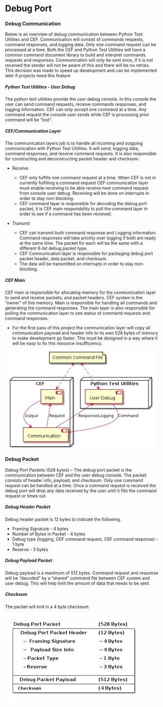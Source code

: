 # Debug Port

### Debug Communication

Below is an overview of debug communication between Python Test Utilities and CEF.  Communication will consist of commands requests, command responses, and logging data.  Only one command request can be processed at a time.  Both the CEF and Python Test Utilities will have a common command document library to build and interpret commands requests and responses.  Communication will only be sent once, if it is not received the sender will not be aware of this and there will be no retries.  This decision was made to speed up development and can be implemented later if projects need this feature

##### Python Test Utilities - User Debug

The python test utilities provide the user debug console.  In this console the user can send command requests, receive commands responses, and logging information.  CEF can only accept one command at a time.  Any command request the console user sends while CEF is processing prior command will be “lost”.

##### CEF/Communication Layer

The communication layers job is to handle all incoming and outgoing communication with Python Test Utilities.  It will send, logging data, command responses, and receive command requests.  It is also responsible for constructing and deconstructing packet header and checksum.

* Receive

  * CEF only fulfills one command request at a time.  When CEF is not in currently fulfilling a command request CEF communication layer must enable receiving to be able receive next command request from console user debug.  Receiving will be done on interrupts in order to stay non-blocking.
  * CEF command layer is responsible for decoding the debug port packet, it is CEF main responsbility to poll the command layer in order to see if a command has been recieved.
* Transmit

  * CEF can transmit both command response and Logging information.  Command responses will take priority over logging if both are ready at the same time.  The packet for each will be the same with a different 8-bit debug packet type.
  * CEF Communication layer is responsible for packaging debug port packet header, data packet, and checksum.
  * The data will be transmitted on interrupts in order to stay non-blocking.

##### CEF Main

CEF main is responsible for allocating memory for the communication layer to send and receive packets, and packet headers.  CEF system is the “owner” of this memory.  Main is responsible for handling all commands and generating the command responses.  The main layer is also responsible for polling the communication layer to see status of command requests and command responses.

* For the first pass of this project the communication layer will copy all communication payload and header info to its own 528 bytes of memory to make development go faster.  This must be designed in a way where it will be easy to fix this resource insufficiency.

![DebugCommunication](./DocsSource/DebugCommunication.png)

### Debug Packet

Debug Port Packets (528 bytes) – The debug port packet is the communication between CEF and the user debug console.  The packet consists of header info, payload, and checksum.  Only one command request can be handled at a time.  Once a command request is received the debug port will drop any data received by the user until it fills the command request or times out.

##### Debug Header Packet

Debug header packet is 12 bytes to indicate the following.

* Framing Signature - 4 bytes
* Number of Bytes in Packet - 4 bytes
* Debug type (logging, CEF command request, CEF command response) - 1 byte
* Reserve - 3 bytes

##### Debug Payload Packet

Debug payload is a maximum of 512 bytes.  Command request and response will be “decoded” by a “shared” command file between CEF system and user debug.  This will help limit the amount of data that needs to be sent.

##### Checksum

The packet will end in a 4 byte checksum.

![DebugPortPacket](./DocsSource/DebugPortPacket.png)
